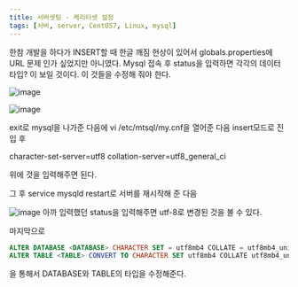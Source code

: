 ```yaml
---
title: 서버셋팅 - 케리터셋 설정
tags: [서버, server, CentOS7, Linux, mysql]
---
```


한참 개발을 하다가 INSERT할 때 한글 깨짐 현상이 있어서 globals.properties에 URL 문제 인가 싶었지만 아니였다.
Mysql 접속 후 status을 입력하면 각각의 데이터 타입? 이 보일 것이다. 이 것들을 수정해 줘야 한다.

<!--more-->

![image](https://user-images.githubusercontent.com/49426352/144711004-9d84c4eb-eb4f-4121-8720-0f13e6b9d092.png)

![image](https://user-images.githubusercontent.com/49426352/144711006-25031f20-ef3e-40b4-9ce0-acec76fee576.png)

exit로 mysql을 나가준 다음에
vi /etc/mtsql/my.cnf을 열어준 다음 
insert모드로 진입 후 

character-set-server=utf8 
collation-server=utf8_general_ci

위에 것을 입력해주면 된다.

그 후 service mysqld restart로 서버를
재시작해 준 다음

![image](https://user-images.githubusercontent.com/49426352/144711009-b33528f4-b80d-45c3-b7a5-8675025e26c9.png)
아까 입력했던 status을 입력해주면 
utf-8로 변경된 것을 볼 수 있다.

마지막으로
``` sql 
ALTER DATABASE <DATABASE> CHARACTER SET = utf8mb4 COLLATE = utf8mb4_unicode_ci;
ALTER TABLE <TABLE> CONVERT TO CHARACTER SET utf8mb4 COLLATE utf8mb4_unicode_ci;
```
을 통해서 DATABASE와 TABLE의 타입을 수정해준다.
